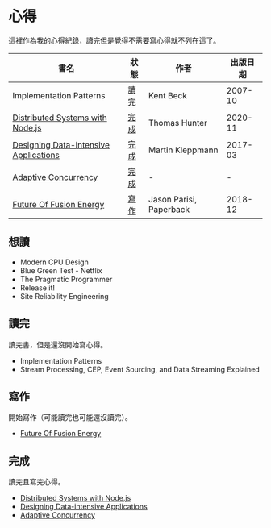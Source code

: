 # 心得

這裡作為我的心得紀錄，讀完但是覺得不需要寫心得就不列在這了。

| 書名 | 狀態 | 作者 | 出版日期 |
| - | - | - | - |
| Implementation Patterns                 | [讀完] | Kent Beck | 2007-10 |
| [Distributed Systems with Node.js]      | [完成] | Thomas Hunter | 2020-11 |
| [Designing Data-intensive Applications] | [完成] | Martin Kleppmann | 2017-03 |
| [Adaptive Concurrency]                  | [完成] | - | - |
| [Future Of Fusion Energy]               | [寫作] | Jason Parisi, Paperback | 2018-12 |

## 想讀

-   Modern CPU Design
-   Blue Green Test - Netflix
-   The Pragmatic Programmer
-   Release it!
-   Site Reliability Engineering

## 讀完

讀完書，但是還沒開始寫心得。

-   Implementation Patterns
-   Stream Processing, CEP, Event Sourcing, and Data Streaming Explained

## 寫作

開始寫作（可能讀完也可能還沒讀完）。

-   [Future Of Fusion Energy]

## 完成

讀完且寫完心得。

-   [Distributed Systems with Node.js]
-   [Designing Data-intensive Applications]
-   [Adaptive Concurrency]

[distributed systems with node.js]: distributed-systems-with-node.js/introduction.md
[designing data-intensive applications]: designing-data-intensive-applications/introduction.md
[adaptive concurrency]: adaptive-concurrency/
[future of fusion energy]: future-of-fusion-energy/introduction.md
[讀完]: #_3
[寫作]: #_4
[完成]: #_5
